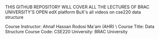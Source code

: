 THIS GITHUB REPOSITORY WILL COVER ALL THE LECTURES OF BRAC UNIVERSITY'S OPEN edX platform BuX's all videos on cse220 data structure

Course Instructor: Ahnaf Hassan Rodosi Ma'am (AHR) \\
Course Title: Data Structure
Course Code: CSE220
University: BRAC University
